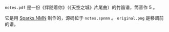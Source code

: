 `notes.pdf` 是一份《伴随着你》（《天空之城》片尾曲）的竹笛谱，筒音作 5 。

它是用 [Sparks NMN](https://notation.sparkslab.art/) 制作的，源码位于 `notes.spnmn` 。 `original.png` 是移调前的谱。